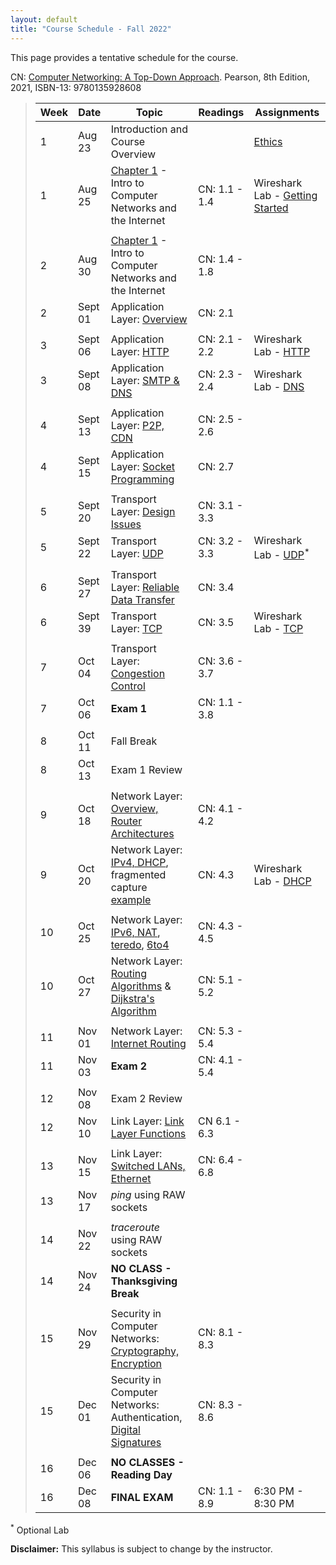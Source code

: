 ```yaml
---
layout: default
title: "Course Schedule - Fall 2022"
---
```


This page provides a tentative schedule for the course.

CN: [Computer Networking: A Top-Down Approach](https://www.pearson.com/us/higher-education/program/Kurose-Pearson-e-Text-Computer-Networking-Access-Card-8th-Edition/PGM2877610.html). Pearson, 8th Edition, 2021, ISBN-13: 9780135928608


>  Week    | Date     | Topic        | Readings   | Assignments                                  
> -------- | -------- | ------------ | ---------- | -------------------------------------
> 1 | Aug 23 | Introduction and Course Overview | | [Ethics](../assign/assignment1.html)
> 1 | Aug 25 | [Chapter 1](slides/chapter_1.pdf) - Intro to Computer Networks and the Internet | CN: 1.1 - 1.4 | Wireshark Lab - [Getting Started](../labs/files/Wireshark_Intro_v8.1.pdf)
> | | | |
> 2  | Aug 30 | [Chapter 1](slides/chapter_1.pdf) - Intro to Computer Networks and the Internet | CN: 1.4 - 1.8 |
> 2  | Sept 01 | Application Layer: [Overview](slides/chapter_2.pdf) | CN: 2.1 | <!--Chapter 1 [Homework](../assign/homework1.html)-->
> | | | |
> 3  | Sept 06 | Application Layer: [HTTP](slides/chapter_2.pdf) | CN: 2.1 - 2.2 | Wireshark Lab - [HTTP](../labs/files/Wireshark_HTTP_v8.1.pdf)
> 3  | Sept 08 | Application Layer: [SMTP & DNS](slides/chapter_2.pdf) | CN: 2.3 - 2.4 | Wireshark Lab - [DNS](../labs/files/Wireshark_DNS_v8.1.pdf)
> | | | |
> 4  | Sept 13 | Application Layer: [P2P, CDN](slides/chapter_2.pdf) | CN: 2.5 - 2.6 | <!--[ftp capture](files/ftp.pcapng), client server vs P2P [xlsx](files/cs_vs_p2p.xlsx)-->
> 4  | Sept 15 | Application Layer: [Socket Programming](slides/chapter_2.pdf) | CN: 2.7 | <!--Chapter 2 [Homework](../assign/homework2.html)-->
> | | | |
> 5  | Sept 20 | Transport Layer: [Design Issues](slides/chapter_3.pdf) | CN: 3.1 - 3.3 |
> 5  | Sept 22 | Transport Layer: [UDP](slides/chapter_3.pdf) | CN: 3.2 - 3.3 | Wireshark Lab - [UDP](../labs/files/Wireshark_UDP_v8.1.pdf)<sup>*</sup>
> | | |
> 6  | Sept 27 | Transport Layer: [Reliable Data Transfer](slides/chapter_3.pdf) | CN: 3.4 | <!--Homework - [Reliable Data Transfer](../labs/rdt.html)-->
> 6  | Sept 39 | Transport Layer: [TCP](slides/chapter_3.pdf) | CN: 3.5 | Wireshark Lab - [TCP](../labs/files/Wireshark_TCP_v8.1.pdf)
> | | | |
> 7  | Oct 04 | Transport Layer: [Congestion Control](slides/chapter_3.pdf) | CN: 3.6 - 3.7 |  
> 7  | Oct 06 | **Exam 1** | CN: 1.1 - 3.8 | <!--[Study Guide](../exams/exam1_study_guide.html)-->
> | | | |
> 8  | Oct 11 | Fall Break |
> 8  | Oct 13 | Exam 1 Review <!--& [Tree Letter Match](../labs/tlm.html) hints-->
> | | | |
> 9  | Oct 18 | Network Layer: [Overview, Router Architectures](slides/chapter_4.pdf) | CN: 4.1 - 4.2 |
> 9  | Oct 20 | Network Layer: [IPv4, DHCP](slides/chapter_4.pdf), fragmented capture [example](files\mtu.pcapng) | CN: 4.3 | Wireshark Lab - [DHCP](../labs/files/Wireshark_DHCP_v8.1.pdf)
> | | | |
> 10  | Oct 25 | Network Layer: [IPv6, NAT](slides/chapter_4.pdf), [teredo](files\teredo.pcap), [6to4](files\6to4.pcap) | CN: 4.3 - 4.5 |
> 10 | Oct 27 | Network Layer: [Routing Algorithms](slides/chapter_5.pdf) & [Dijkstra's Algorithm](slides/dijkstra_algorithm.pdf) | CN: 5.1 - 5.2 |
> | | | |
> 11 | Nov 01 | Network Layer: [Internet Routing](slides/chapter_5.pdf) | CN: 5.3 - 5.4 |
> 11 | Nov 03 | **Exam 2** | CN: 4.1 - 5.4 | <!--[Study Guide](../exams/exam2_study_guide.html)-->
> | | | |
> 12 | Nov 08 | Exam 2 Review | |
> 12 | Nov 10 | Link Layer: [Link Layer Functions](slides/chapter_6.pdf) | CN 6.1 - 6.3 |
> | | | |
> 13 | Nov 15 | Link Layer: [Switched LANs, Ethernet](slides/chapter_6.pdf) | CN: 6.4 - 6.8 |
> 13 | Nov 17 | _ping_ using RAW sockets | |
> | | | |
> 14 | Nov 22 |  _traceroute_ using RAW sockets | | <!--[Raw C Sockets](../labs/c-raw-sockets.html)-->
> 14 | Nov 24 | **NO CLASS - Thanksgiving Break**
> | | | |
> 15 | Nov 29 |  Security in Computer Networks: [Cryptography, Encryption](slides/chapter_8.pdf) | CN: 8.1 - 8.3 |
> 15 | Dec 01 | Security in Computer Networks: Authentication, [Digital Signatures](slides/chapter_4.pdf) | CN: 8.3 - 8.6 |
> | | | |
> 16 | Dec 06 | **NO CLASSES - Reading Day**
> 16 | Dec 08 | **FINAL EXAM** | CN: 1.1 - 8.9 | 6:30 PM - 8:30 PM

<sup>*</sup> Optional Lab

**Disclaimer:** This syllabus is subject to change by the instructor.
